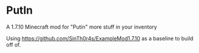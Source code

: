 # PutIn
A 1.7.10 Minecraft mod for "Putin" more stuff in your inventory

Using https://github.com/SinTh0r4s/ExampleMod1.7.10 as a baseline to build off of.
